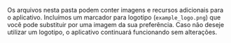 Os arquivos nesta pasta podem conter imagens e recursos adicionais para o
aplicativo. Incluímos um marcador para logotipo (`example_logo.png`)
que você pode substituir por uma imagem da sua preferência. Caso não
deseje utilizar um logotipo, o aplicativo continuará funcionando sem
alterações.